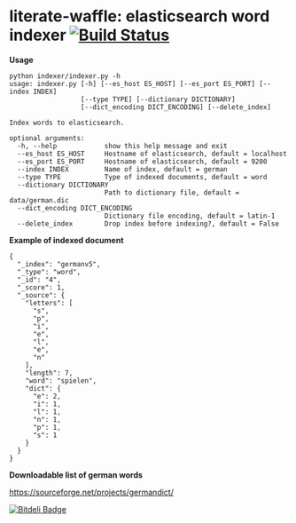 # literate-waffle: elasticsearch word indexer  [![Build Status](https://travis-ci.org/zbigniewz/literate-waffle.svg?branch=master)](https://travis-ci.org/zbigniewz/literate-waffle)

**Usage**

```
python indexer/indexer.py -h
usage: indexer.py [-h] [--es_host ES_HOST] [--es_port ES_PORT] [--index INDEX]
                  [--type TYPE] [--dictionary DICTIONARY]
                  [--dict_encoding DICT_ENCODING] [--delete_index]

Index words to elasticsearch.

optional arguments:
  -h, --help            show this help message and exit
  --es_host ES_HOST     Hostname of elasticsearch, default = localhost
  --es_port ES_PORT     Hostname of elasticsearch, default = 9200
  --index INDEX         Name of index, default = german
  --type TYPE           Type of indexed documents, default = word
  --dictionary DICTIONARY
                        Path to dictionary file, default = data/german.dic
  --dict_encoding DICT_ENCODING
                        Dictionary file encoding, default = latin-1
  --delete_index        Drop index before indexing?, default = False
```



**Example of indexed document**
```
{
  "_index": "germanv5",
  "_type": "word",
  "_id": "4",
  "_score": 1,
  "_source": {
    "letters": [
      "s",
      "p",
      "i",
      "e",
      "l",
      "e",
      "n"
    ],
    "length": 7,
    "word": "spielen",
    "dict": {
      "e": 2,
      "i": 1,
      "l": 1,
      "n": 1,
      "p": 1,
      "s": 1
    }
  }
}
```



**Downloadable list of german words**

https://sourceforge.net/projects/germandict/



[![Bitdeli Badge](https://d2weczhvl823v0.cloudfront.net/zbigniewz/literate-waffle/trend.png)](https://bitdeli.com/free "Bitdeli Badge")

